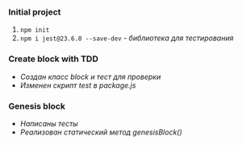 
### Initial project
1. `npm init`
2. `npm i jest@23.6.0 --save-dev` - *библиотека для тестирования*

### Create block with TDD
- *Создан класс block и тест для проверки*
- *Изменен скрипт test в package.js*

### Genesis block
- *Написаны тесты*
- *Реализован статический метод genesisBlock()*

